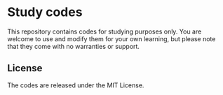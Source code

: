 # Study codes

This repository contains codes for studying purposes only. You are welcome to use and modify them for your own learning, but please note that they come with no warranties or support.

## License

The codes are released under the MIT License.

